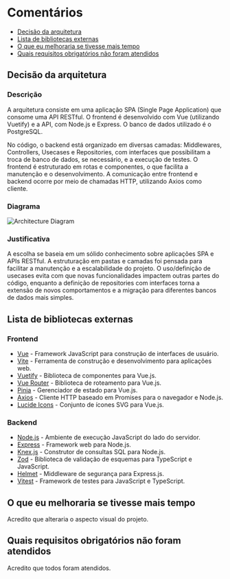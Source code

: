 # Comentários
- [Decisão da arquitetura](#decisão-da-arquitetura)
- [Lista de bibliotecas externas](#lista-de-bibliotecas-externas)
- [O que eu melhoraria se tivesse mais tempo](#o-que-eu-melhoraria-se-tivesse-mais-tempo)
- [Quais requisitos obrigatórios não foram atendidos](#quais-requisitos-obrigatórios-não-foram-atendidos)

## Decisão da arquitetura

### Descrição

A arquitetura consiste em uma aplicação SPA (Single Page Application) que consome uma API RESTful. O frontend é desenvolvido com Vue (utilizando Vuetify) e a API, com Node.js e Express. O banco de dados utilizado é o PostgreSQL.

No código, o backend está organizado em diversas camadas: Middlewares, Controllers, Usecases e Repositories, com interfaces que possibilitam a troca de banco de dados, se necessário, e a execução de testes. O frontend é estruturado em rotas e componentes, o que facilita a manutenção e o desenvolvimento. A comunicação entre frontend e backend ocorre por meio de chamadas HTTP, utilizando Axios como cliente.

### Diagrama

![Architecture Diagram](../.github/images/architecture.png)

### Justificativa

A escolha se baseia em um sólido conhecimento sobre aplicações SPA e APIs RESTful. A estruturação em pastas e camadas foi pensada para facilitar a manutenção e a escalabilidade do projeto. O uso/definição de usecases evita com que novas funcionalidades impactem outras partes do código, enquanto a definição de repositories com interfaces torna a extensão de novos comportamentos e a migração para diferentes bancos de dados mais simples.

## Lista de bibliotecas externas

### Frontend
- [Vue](https://vuejs.org/) - Framework JavaScript para construção de interfaces de usuário.
- [Vite](https://vitejs.dev/) - Ferramenta de construção e desenvolvimento para aplicações web.
- [Vuetify](https://vuetifyjs.com/) - Biblioteca de componentes para Vue.js.
- [Vue Router](https://router.vuejs.org/) - Biblioteca de roteamento para Vue.js.
- [Pinia](https://pinia.vuejs.org/) - Gerenciador de estado para Vue.js.
- [Axios](https://axios-http.com/) - Cliente HTTP baseado em Promises para o navegador e Node.js.
- [Lucide Icons](https://lucide.dev/) - Conjunto de ícones SVG para Vue.js.

### Backend
- [Node.js](https://nodejs.org/) - Ambiente de execução JavaScript do lado do servidor.
- [Express](https://expressjs.com/) - Framework web para Node.js.
- [Knex.js](http://knexjs.org/) - Construtor de consultas SQL para Node.js.
- [Zod](https://zod.dev/) - Biblioteca de validação de esquemas para TypeScript e JavaScript.
- [Helmet](https://helmetjs.github.io/) - Middleware de segurança para Express.js.
- [Vitest](https://vitest.dev/) - Framework de testes para JavaScript e TypeScript.

## O que eu melhoraria se tivesse mais tempo

Acredito que alteraria o aspecto visual do projeto.

## Quais requisitos obrigatórios não foram atendidos

Acredito que todos foram atendidos.
